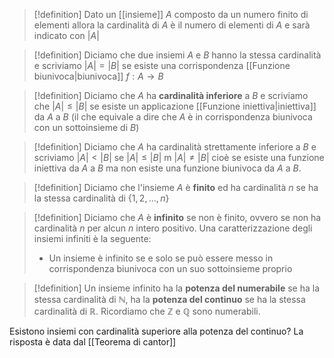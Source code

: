 >[!definition]
>Dato un [[insieme]] $A$ composto da un numero finito di elementi allora la cardinalità di $A$ è il numero di elementi di $A$ e sarà indicato con $|A|$


>[!definition]
>Diciamo che due insiemi $A$ e $B$ hanno la stessa cardinalità e scriviamo $|A| = |B|$ se esiste una corrispondenza [[Funzione biunivoca|biunivoca]] $f : A \to B$

> [!definition]
> Diciamo che $A$ ha **cardinalità inferiore** a $B$ e scriviamo che $|A| \leq |B|$ se esiste un applicazione [[Funzione iniettiva|iniettiva]] da $A$ a $B$ (il che equivale a dire che $A$ è in corrispondenza biunivoca con un sottoinsieme di $B$)
> 

> [!definition]
> Diciamo che $A$ ha cardinalità strettamente inferiore a $B$ e scriviamo $|A| < |B|$ se $|A| \leq |B|$ m $|A| \neq |B|$ cioè se esiste una funzione iniettiva da $A$ a $B$ ma non esiste una funzione biunivoca da $A$ a $B$.

> [!definition]
> Diciamo che l'insieme $A$ è **finito** ed ha cardinalità $n$ se ha la stessa cardinalità di $\{ 1,2,\dots,n \}$

> [!definition]
> Diciamo che $A$ è **infinito** se non è finito, ovvero se non ha cardinalità $n$ per alcun $n$ intero positivo. Una caratterizzazione degli insiemi infiniti è la seguente:
> - Un insieme è infinito se e solo se può essere messo in corrispondenza biunivoca con un suo sottoinsieme proprio

>[!definition]
>Un insieme infinito ha la **potenza del numerabile** se ha la stessa cardinalità di $\mathbb{N}$, ha la **potenza del continuo** se ha la stessa cardinalità di $\mathbb{R}$. Ricordiamo che $\mathbb{Z}$ e $\mathbb{Q}$ sono numerabili.

Esistono insiemi con cardinalità superiore alla potenza del continuo? La risposta è data dal [[Teorema di cantor]]
